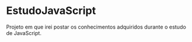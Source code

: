 # EstudoJavaScript
 Projeto em que irei postar os conhecimentos adquiridos durante o estudo de JavaScript.
